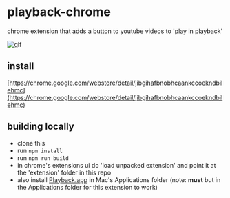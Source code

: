 # playback-chrome

chrome extension that adds a button to youtube videos to 'play in playback'

![gif](playback-chrome.gif)

## install

[https://chrome.google.com/webstore/detail/jibgihafbnobhcaankccoekndbilehmc](https://chrome.google.com/webstore/detail/jibgihafbnobhcaankccoekndbilehmc)

## building locally

- clone this
- run `npm install`
- run `npm run build`
- in chrome's extensions ui do 'load unpacked extension' and point it at the 'extension' folder in this repo
- also install [Playback.app](https://github.com/mafintosh/playback) in Mac's Applications folder (note: **must** but in the Applications folder for this extension to work)
